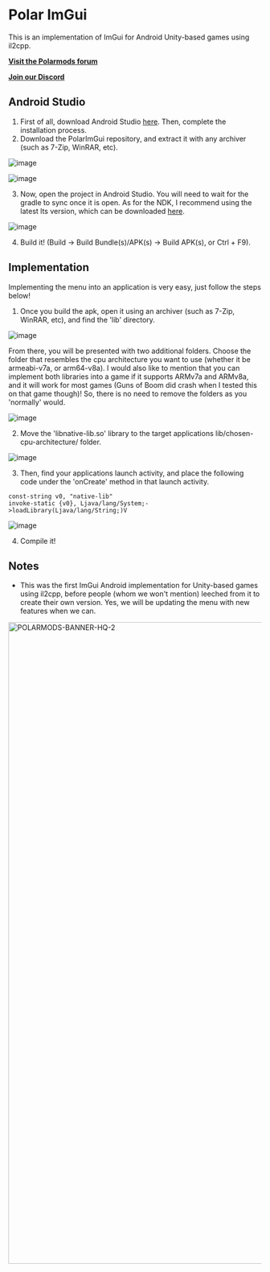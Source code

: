 # Polar ImGui
This is an implementation of ImGui for Android Unity-based games using il2cpp.

**[Visit the Polarmods forum](https://polarmods.com/)**

**[Join our Discord](https://discord.gg/swFjrMZuYr)**

## Android Studio
1. First of all, download Android Studio [here](https://developer.android.com/studio). Then, complete the installation process.
2. Download the PolarImGui repository, and extract it with any archiver (such as 7-Zip, WinRAR, etc).
 
![image](https://user-images.githubusercontent.com/64957743/173016188-401c7a8f-7fce-4f7a-b560-453098e8b0e0.png)

![image](https://user-images.githubusercontent.com/64957743/173016572-d18c5ba9-00ff-43d1-9f0c-9c163d3e255d.png)

3. Now, open the project in Android Studio. You will need to wait for the gradle to sync once it is open. As for the NDK, I recommend using the latest lts version, which can be downloaded [here](https://dl.google.com/android/repository/android-ndk-r23c-windows.zip).

![image](https://user-images.githubusercontent.com/64957743/173019991-0d7db98d-6b67-41e0-a0a0-c34f5a68fe78.png)

4. Build it! (Build -> Build Bundle(s)/APK(s) -> Build APK(s), or Ctrl + F9).

## Implementation
Implementing the menu into an application is very easy, just follow the steps below!

1. Once you build the apk, open it using an archiver (such as 7-Zip, WinRAR, etc), and find the 'lib' directory.

![image](https://user-images.githubusercontent.com/64957743/173011691-9563f44f-840a-400e-9931-7a80eb816ea7.png)

From there, you will be presented with two additional folders. Choose the folder that resembles the cpu architecture you want to use (whether it be armeabi-v7a, or arm64-v8a). I would also like to mention that you can implement both libraries into a game if it supports ARMv7a and ARMv8a, and it will work for most games (Guns of Boom did crash when I tested this on that game though)! So, there is no need to remove the folders as you 'normally' would.

![image](https://user-images.githubusercontent.com/64957743/173011171-7a89375d-8477-4a90-93ce-6998100aca04.png)

2. Move the 'libnative-lib.so' library to the target applications lib/chosen-cpu-architecture/ folder.

![image](https://user-images.githubusercontent.com/64957743/173011227-a94a7889-4d23-4803-a796-652a34f6f3dc.png)

3. Then, find your applications launch activity, and place the following code under the 'onCreate' method in that launch activity.

```
const-string v0, "native-lib"
invoke-static {v0}, Ljava/lang/System;->loadLibrary(Ljava/lang/String;)V
```

![image](https://user-images.githubusercontent.com/64957743/173011463-7721f889-76e6-4df2-8bcd-b9fc04445262.png)

4. Compile it!

## Notes
* This was the first ImGui Android implementation for Unity-based games using il2cpp, before people (whom we won't mention) leeched from it to create their own version. Yes, we will be updating the menu with new features when we can.

<img width="1276" alt="POLARMODS-BANNER-HQ-2" src="https://user-images.githubusercontent.com/64957743/173014961-edc5c55f-8dca-4c39-a1aa-c3a22f8beb22.png">
